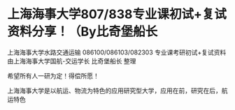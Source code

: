 # 上海海事大学807/838专业课初试+复试资料分享！（By比奇堡船长
上海海事大学水路交通运输 086100/086103/082303 专业课考研初试+复试资料
由上海海事大学国航-交运学长 比奇堡船长 整理

希望所有人一研为定！得偿所愿！

上海海事大学是以航运、物流为特色的应用研究型大学，应用在前，研究在后，航运特色
